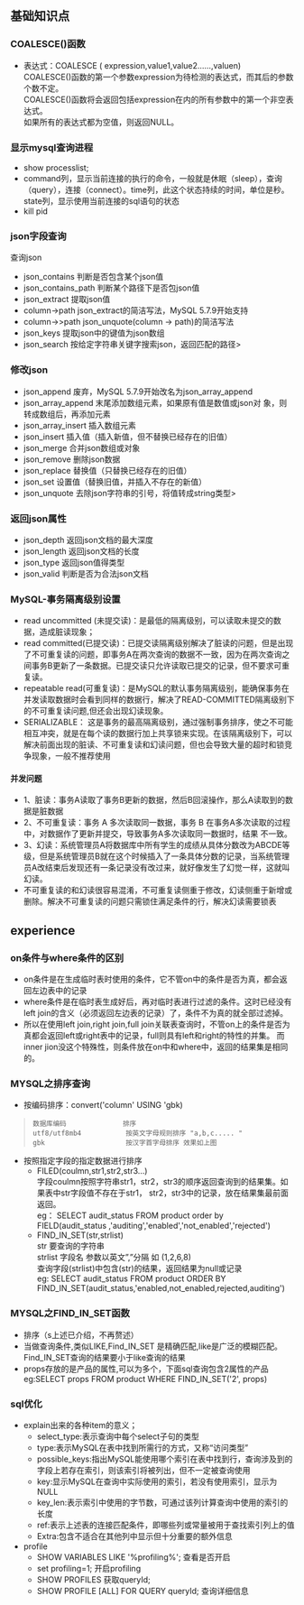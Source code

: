 ## 基础知识点
### COALESCE()函数
- 表达式：COALESCE ( expression,value1,value2……,valuen)     
      COALESCE()函数的第一个参数expression为待检测的表达式，而其后的参数个数不定。   
      COALESCE()函数将会返回包括expression在内的所有参数中的第一个非空表达式。     
      如果所有的表达式都为空值，则返回NULL。   

### 显示mysql查询进程
- show processlist; 
- command列，显示当前连接的执行的命令，一般就是休眠（sleep），查询（query），连接（connect）。time列，此这个状态持续的时间，单位是秒。state列，显示使用当前连接的sql语句的状态
- kill pid 
### json字段查询
查询json 
- json_contains 判断是否包含某个json值  
- json_contains_path 判断某个路径下是否包json值  
- json_extract 提取json值  
- column->path json_extract的简洁写法，MySQL 5.7.9开始支持  
- column->>path json_unquote(column -> path)的简洁写法  
- json_keys 提取json中的键值为json数组  
- json_search 按给定字符串关键字搜索json，返回匹配的路径>   
### 修改json 
- json_append 废弃，MySQL 5.7.9开始改名为json_array_append  
- json_array_append 末尾添加数组元素，如果原有值是数值或json对 象，则转成数组后，再添加元素  
- json_array_insert 插入数组元素  
- json_insert 插入值（插入新值，但不替换已经存在的旧值）  
- json_merge 合并json数组或对象  
- json_remove 删除json数据  
- json_replace 替换值（只替换已经存在的旧值）  
- json_set 设置值（替换旧值，并插入不存在的新值）  
- json_unquote 去除json字符串的引号，将值转成string类型>   
### 返回json属性   
- json_depth 返回json文档的最大深度   
- json_length 返回json文档的长度   
- json_type 返回json值得类型  
- json_valid 判断是否为合法json文档  
### MySQL-事务隔离级别设置
- read uncommitted (未提交读)：是最低的隔离级别，可以读取未提交的数据，造成脏读现象；
- read committed(已提交读)：已提交读隔离级别解决了脏读的问题，但是出现了不可重复读的问题，即事务A在两次查询的数据不一致，因为在两次查询之间事务B更新了一条数据。已提交读只允许读取已提交的记录，但不要求可重复读。
- repeatable read(可重复读)：是MySQL的默认事务隔离级别，能确保事务在并发读取数据时会看到同样的数据行，解决了READ-COMMITTED隔离级别下的不可重复读问题,但还会出现幻读现象。
- SERIALIZABLE： 这是事务的最高隔离级别，通过强制事务排序，使之不可能相互冲突，就是在每个读的数据行加上共享锁来实现。在该隔离级别下，可以解决前面出现的脏读、不可重复读和幻读问题，但也会导致大量的超时和锁竞争现象，一般不推荐使用
#### 并发问题
- 1、脏读：事务A读取了事务B更新的数据，然后B回滚操作，那么A读取到的数据是脏数据   
- 2、不可重复读：事务 A 多次读取同一数据，事务 B 在事务A多次读取的过程中，对数据作了更新并提交，导致事务A多次读取同一数据时，结果 不一致。   
- 3、幻读：系统管理员A将数据库中所有学生的成绩从具体分数改为ABCDE等级，但是系统管理员B就在这个时候插入了一条具体分数的记录，当系统管理员A改结束后发现还有一条记录没有改过来，就好像发生了幻觉一样，这就叫幻读。
 - 不可重复读的和幻读很容易混淆，不可重复读侧重于修改，幻读侧重于新增或删除。解决不可重复读的问题只需锁住满足条件的行，解决幻读需要锁表
## experience
### on条件与where条件的区别
- on条件是在生成临时表时使用的条件，它不管on中的条件是否为真，都会返回左边表中的记录
- where条件是在临时表生成好后，再对临时表进行过滤的条件。这时已经没有left join的含义（必须返回左边表的记录）了，条件不为真的就全部过滤掉。
- 所以在使用left join,right join,full join关联表查询时，不管on上的条件是否为真都会返回left或right表中的记录，full则具有left和right的特性的并集。 而inner jion没这个特殊性，则条件放在on中和where中，返回的结果集是相同的。

### MYSQL之排序查询
- 按编码排序：convert('column' USING 'gbk)   
>     数据库编码              排序   
>     utf8/utf8mb4           按英文字母规则排序 "a,b,c..... "
>     gbk                    按汉字首字母排序 效果如上图   

- 按照指定字段的指定数据进行排序     
    - FILED(coulmn,str1,str2,str3…)   
    字段coulmn按照字符串str1，str2，str3的顺序返回查询到的结果集。如果表中str字段值不存在于str1， str2，str3中的记录，放在结果集最前面返回。     
    eg： SELECT audit_status FROM product order by FIELD(audit_status ,'auditing','enabled','not_enabled','rejected')
    - FIND_IN_SET(str,strlist)   
    str 要查询的字符串   
    strlist 字段名 参数以英文”,”分隔 如 (1,2,6,8)   
    查询字段(strlist)中包含(str)的结果，返回结果为null或记录   
    eg: SELECT audit_status FROM product  ORDER BY FIND_IN_SET(audit_status,'enabled,not_enabled,rejected,auditing')  

### MYSQL之FIND_IN_SET函数   
- 排序（s上述已介绍，不再赘述）
- 当做查询条件,类似LIKE,Find_IN_SET 是精确匹配,like是广泛的模糊匹配。Find_IN_SET查询的结果要小于like查询的结果      
- props存放的是产品的属性,可以为多个，下面sql查询包含2属性的产品    
    eg:SELECT props FROM product WHERE FIND_IN_SET('2', props)

### sql优化
- explain出来的各种item的意义；   
    - select_type:表示查询中每个select子句的类型
    - type:表示MySQL在表中找到所需行的方式，又称“访问类型”
    - possible_keys:指出MySQL能使用哪个索引在表中找到行，查询涉及到的字段上若存在索引，则该索引将被列出，但不一定被查询使用
    - key:显示MySQL在查询中实际使用的索引，若没有使用索引，显示为NULL
    - key_len:表示索引中使用的字节数，可通过该列计算查询中使用的索引的长度
    - ref:表示上述表的连接匹配条件，即哪些列或常量被用于查找索引列上的值 
    - Extra:包含不适合在其他列中显示但十分重要的额外信息
- profile
    - SHOW VARIABLES LIKE '%profiling%'; 查看是否开启
    - set profiling=1; 开启profiling
    - SHOW PROFILES 获取queryId;
    - SHOW PROFILE [ALL] FOR QUERY queryId; 查询详细信息
 